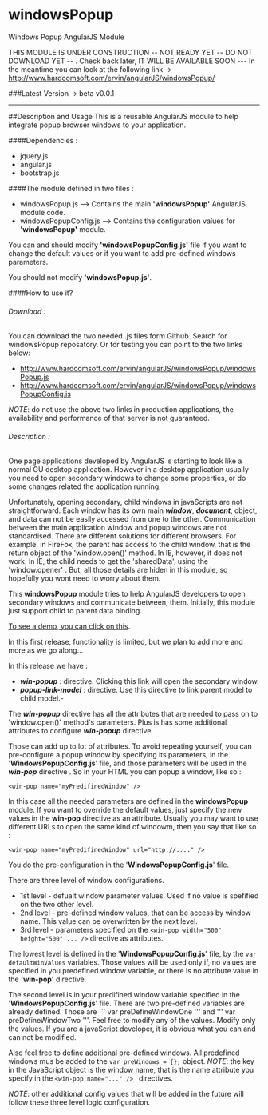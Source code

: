 windowsPopup
============

Windows Popup AngularJS Module

THIS MODULE IS UNDER CONSTRUCTION -- NOT READY YET -- DO NOT DOWNLOAD YET -- . Check back later, IT WILL BE AVAILABLE SOON ---
In the meantime you can look at the following link -> http://www.hardcomsoft.com/ervin/angularJS/windowsPopup/ 


###Latest Version -> beta v0.0.1

-----------------------------------------------------------------------------------------

##Description and Usage
This is a reusable AngularJS module to help integrate popup browser windows to your application.

####Dependencies :
- jquery.js
- angular.js
- bootstrap.js

####The module defined in two files :
- windowsPopup.js       --> Contains the main **'windowsPopup'** AngularJS module code.
- windowsPopupConfig.js --> Contains the configuration values for **'windowsPopup'** module.

You can and should modify **'windowsPopupConfig.js'** file if you want to change the default values or if you want to add pre-defined windows parameters.

You should not modify **'windowsPopup.js'**.  

####How to use it?
###### Download :
You can download the two needed .js files form Github. Search for windowsPopup reposatory.
Or for testing you can point to the two links below:
- http://www.hardcomsoft.com/ervin/angularJS/windowsPopup/windowsPopup.js
- http://www.hardcomsoft.com/ervin/angularJS/windowsPopup/windowsPopupConfig.js

_NOTE_: do not use the above two links in production applications, the availability and performance of that server is not guaranteed. 

###### Description :
One page applications developed by AngularJS is starting to look like a normal GU desktop application. However in a desktop application usually you need to open secondary windows to change some properties, or do some changes related the application running.  

Unfortunately, opening secondary, child windows in javaScripts are not straightforward.
Each window has its own main ***window***, ***document***, object, and data can not be easily accessed from one to the other.
Communication between the main application window and popup windows are not standardised. There are different solutions for different browsers. For example, in FireFox, the parent has access to the child window, that is the return object of the 'window.open()' method. 
In IE, however, it does not work. In IE, the child needs to get the 'sharedData', using the 'window.opener' .
But, all those details are hiden in this module, so hopefully you wont need to worry about them.

This **windowsPopup** module tries to help AngularJS developers to open secondary windows and communicate between, them. 
Initially, this module just support child to parent data binding. 

[To see a demo, you can click on this](http://www.hardcomsoft.com/ervin/angularJS/windowsPopup/).  

In this first release, functionality is limited, but we plan to add more and more as we go along...

In this release we have :
- ***win-popup*** : directive. Clicking this link will open the secondary window.
- ***popup-link-model*** : directive. Use this directive to link parent model to child model.- 

The ***win-popup*** directive has all the attributes that are needed to pass on to 'window.open()' method's parameters. Plus is has some additional attributes to configure ***win-popup*** directive.

Those can add up to lot of attributes. To avoid repeating yourself, you can pre-configure a popup window by specifying its parameters, in the '**WindowsPopupConfig.js**' file, and those parameters will be used in the  ***win-pop*** directive . So in your HTML you can popup a window, like so :

```
<win-pop name="myPredifinedWindow" />
```
In this case all the needed parameters are defined in the **windowsPopup** module.
If you want to override the default values, just specify the new values in the **win-pop** directive as an attribute. Usually you may want to use different URLs to open the same kind of windowm, then you say that like so :

```
<win-pop name="myPredifinedWindow" url="http://...." />
```

You do the pre-configuration in the '**WindowsPopupConfig.js**' file.

There are three level of window configurations.
- 1st level - defualt window parameter values. Used if no value is spefified on the two other level.
- 2nd level - pre-defined window values, that can be access by window name. This value can be overwritten by the next level.
- 3rd level - parameters specified on the ``` <win-pop width="500" height="500" ... /> ``` directive as attributes.
 
The lowest level is defined in the '**WindowsPopupConfig.js**' file, by the ``` var defaultWinValues ``` variables.
Those values will be used only if, no values are specified in you predefined window variable, or there is no attribute value in the **'win-pop'** directive.

The second level is in your predifined window variable specified in the '**WindowsPopupConfig.js**' file. There are two pre-defined variables are already defined. Those are ``` var preDefineWindowOne ''' and ''' var preDefineWindowTwo '''.
Feel free to modify any of the values. Modify only the values. If you are a javaScript developer, it is obvious what you can and can not be modified. 

Also feel free to define additional pre-defined windows. All predefined windows mus be added to the ``` var preWindows = {}; ``` object. _NOTE_: the key in the JavaScript object is the window name, that is the name attribute you specify in the ```<win-pop name="..." /> ``` directives.

_NOTE_: other additional config values that will be added in the future will follow these three level logic configuration.





